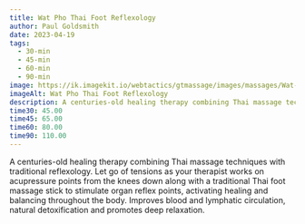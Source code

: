 ```yaml
---
title: Wat Pho Thai Foot Reflexology
author: Paul Goldsmith
date: 2023-04-19
tags:
  - 30-min
  - 45-min
  - 60-min
  - 90-min
image: https://ik.imagekit.io/webtactics/gtmassage/images/massages/Wat-Pho-Traditional-Thai-Foot-Reflexology.jpg
imageAlt: Wat Pho Thai Foot Reflexology
description: A centuries-old healing therapy combining Thai massage techniques working on acupressure points from the knees down.
time30: 45.00
time45: 65.00
time60: 80.00
time90: 110.00
---
```


A centuries-old healing therapy combining Thai massage techniques with traditional reflexology. Let go of tensions as your therapist works on acupressure points from the knees down along with a traditional Thai foot massage stick to stimulate organ reflex points, activating healing and balancing throughout the body. Improves blood and lymphatic circulation, natural detoxification and promotes deep relaxation.